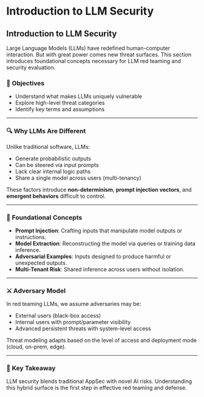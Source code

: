 # Introduction to LLM Security

## Introduction to LLM Security

Large Language Models (LLMs) have redefined human-computer interaction. But with great power comes new threat surfaces. This section introduces foundational concepts necessary for LLM red teaming and security evaluation.

### 🎯 Objectives

* Understand what makes LLMs uniquely vulnerable
* Explore high-level threat categories
* Identify key terms and assumptions

***

### 🔍 Why LLMs Are Different

Unlike traditional software, LLMs:

* Generate probabilistic outputs
* Can be steered via input prompts
* Lack clear internal logic paths
* Share a single model across users (multi-tenancy)

These factors introduce **non-determinism**, **prompt injection vectors**, and **emergent behaviors** difficult to control.

***

### 🧱 Foundational Concepts

* **Prompt Injection**: Crafting inputs that manipulate model outputs or instructions.
* **Model Extraction**: Reconstructing the model via queries or training data inference.
* **Adversarial Examples**: Inputs designed to produce harmful or unexpected outputs.
* **Multi-Tenant Risk**: Shared inference across users without isolation.

***

### ⚔️ Adversary Model

In red teaming LLMs, we assume adversaries may be:

* External users (black-box access)
* Internal users with prompt/parameter visibility
* Advanced persistent threats with system-level access

Threat modeling adapts based on the level of access and deployment mode (cloud, on-prem, edge).

***

### 🧠 Key Takeaway

LLM security blends traditional AppSec with novel AI risks. Understanding this hybrid surface is the first step in effective red teaming and defense.
